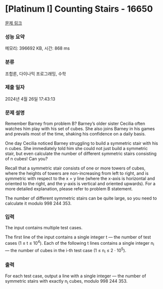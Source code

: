 # [Platinum I] Counting Stairs - 16650 

[문제 링크](https://www.acmicpc.net/problem/16650) 

### 성능 요약

메모리: 396692 KB, 시간: 868 ms

### 분류

조합론, 다이나믹 프로그래밍, 수학

### 제출 일자

2024년 4월 26일 17:43:13

### 문제 설명

<p>Remember Barney from problem B? Barney’s older sister Cecilia often watches him play with his set of cubes. She also joins Barney in his games and prevails most of the time, shaking his confidence on a daily basis.</p>

<p>One day Cecilia noticed Barney struggling to build a symmetric stair with his n cubes. She immediately told him she could not just build a symmetric stair, but even calculate the number of different symmetric stairs consisting of n cubes! Can you?</p>

<p>Recall that a symmetric stair consists of one or more towers of cubes, where the heights of towers are non-increasing from left to right, and is symmetric with respect to the x = y line (where the x-axis is horizontal and oriented to the right, and the y-axis is vertical and oriented upwards). For a more detailed explanation, please refer to problem B statement.</p>

<p>The number of different symmetric stairs can be quite large, so you need to calculate it modulo 998 244 353.</p>

### 입력 

 <p>The input contains multiple test cases.</p>

<p>The first line of the input contains a single integer t — the number of test cases (1 ≤ t ≤ 10<sup>4</sup>). Each of the following t lines contains a single integer n<sub>i</sub> — the number of cubes in the i-th test case (1 ≤ n<sub>i</sub> ≤ 2 · 10<sup>5</sup>).</p>

### 출력 

 <p>For each test case, output a line with a single integer — the number of symmetric stairs with exactly n<sub>i</sub> cubes, modulo 998 244 353.</p>

